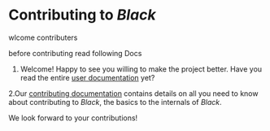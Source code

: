 # Contributing to _Black_

wlcome contributers

before contributing read following Docs

1.  Welcome! Happy to see you willing to make the project better. Have you read the
    entire [user documentation](https://black.readthedocs.io/en/latest/) yet?

2.Our
[contributing documentation](https://black.readthedocs.org/en/latest/contributing/)
contains details on all you need to know about contributing to _Black_, the basics to
the internals of _Black_.

We look forward to your contributions!
